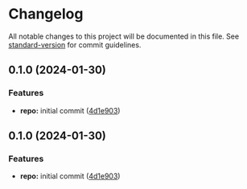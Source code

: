 # Changelog

All notable changes to this project will be documented in this file. See [standard-version](https://github.com/conventional-changelog/standard-version) for commit guidelines.

## 0.1.0 (2024-01-30)

### Features

- **repo:** initial commit ([4d1e903](https://github.com/datametal/nextjs-14-auth-v5/commit/4d1e9038f854c5816eeaf1082fc1a22a72650f02))

## 0.1.0 (2024-01-30)

### Features

- **repo:** initial commit ([4d1e903](https://github.com/datametal/nextjs-14-auth-v5/commit/4d1e9038f854c5816eeaf1082fc1a22a72650f02))
